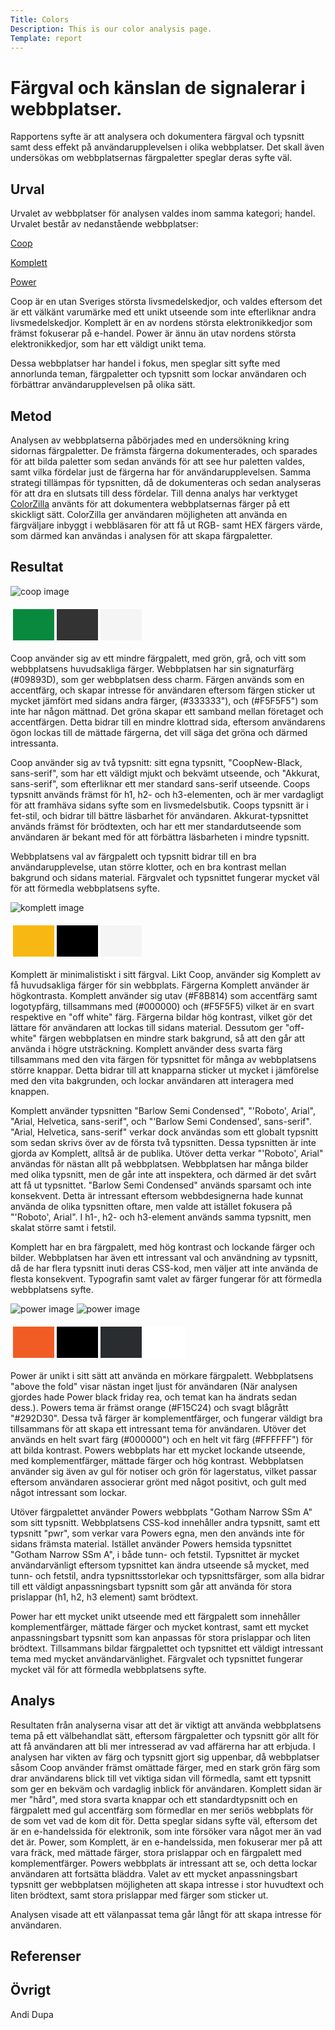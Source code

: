 ```yaml
---
Title: Colors
Description: This is our color analysis page.
Template: report
---
```


# Färgval och känslan de signalerar i webbplatser.

Rapportens syfte är att analysera och dokumentera färgval och typsnitt samt dess effekt på användarupplevelsen i olika webbplatser. Det skall även undersökas om webbplatsernas färgpaletter speglar deras syfte väl.

Urval
-----------------------

<!-- Berätta vilka webbplatser du valt att undersöka och varför eller hur du gick tillväga när du gjorde ditt urval. -->

Urvalet av webbplatser för analysen valdes inom samma kategori; handel. Urvalet består av nedanstående webbplatser:

[Coop](https://www.coop.se/)

[Komplett](https://www.komplett.se/)

[Power](https://www.power.se/)

Coop är en utan Sveriges största livsmedelskedjor, och valdes eftersom det är ett välkänt varumärke med ett unikt utseende som inte efterliknar andra livsmedelskedjor.
Komplett är en av nordens största elektronikkedjor som främst fokuserar på e-handel.
Power är ännu än utav nordens största elektronikkedjor, som har ett väldigt unikt tema.

Dessa webbplatser har handel i fokus, men speglar sitt syfte med annorlunda teman, färgpaletter och typsnitt som lockar användaren och förbättrar användarupplevelsen på olika sätt.

Metod
-----------------------

<!-- Berätta kort om din "metod", hur du gör för att utföra undersökningen. Berätta om du använder något speciellt verktyg. -->

Analysen av webbplatserna påbörjades med en undersökning kring sidornas färgpaletter. De främsta färgerna dokumenterades, och sparades för att bilda paletter som sedan används för att see hur paletten valdes, samt vilka fördelar just de färgerna har för användarupplevelsen. Samma strategi tillämpas för typsnitten, då de dokumenteras och sedan analyseras för att dra en slutsats till dess fördelar.
Till denna analys har verktyget [ColorZilla](https://www.colorzilla.com/) använts för att dokumentera webbplatsernas färger på ett skickligt sätt. ColorZilla ger användaren möjligheten att använda en färgväljare inbyggt i webbläsaren för att få ut RGB- samt HEX färgers värde, som därmed kan användas i analysen för att skapa färgpaletter.

Resultat
-----------------------

<!-- Dokumentera dina resultat från din studie. Berätta vad du kom fram till, vilka resultat du hittade och observerade. -->

<img class="analysis_image" src="../assets/img/coop.png" alt="coop image">

<table class="analysis_table" style="border-spacing: 4px; border-collapse: separate">
<tr>
<td style="height: 50px; width: 50px; background-color: #09893D">
<td style="height: 50px; width: 50px; background-color: #333333">
<td style="height: 50px; width: 50px; background-color: #F5F5F5">
</tr>
</table>

Coop använder sig av ett mindre färgpalett, med grön, grå, och vitt som webbplatsens huvudsakliga färger. Webbplatsen har sin signaturfärg (#09893D), som ger webbplatsen dess charm. Färgen används som en accentfärg, och skapar intresse för användaren eftersom färgen sticker ut mycket jämfört med sidans andra färger, (#333333"), och (#F5F5F5") som inte har någon mättnad. Det gröna skapar ett samband mellan företaget och accentfärgen. Detta bidrar till en mindre klottrad sida, eftersom användarens ögon lockas till de mättade färgerna, det vill säga det gröna och därmed intressanta. 

Coop använder sig av två typsnitt: sitt egna typsnitt, "CoopNew-Black, sans-serif", som har ett väldigt mjukt och bekvämt utseende, och "Akkurat, sans-serif", som efterliknar ett mer standard sans-serif utseende. Coops typsnitt används främst för h1, h2- och h3-elementen, och är mer vardagligt för att framhäva sidans syfte som en livsmedelsbutik. Coops typsnitt är i fet-stil, och bidrar till bättre läsbarhet för användaren. Akkurat-typsnittet används främst för brödtexten, och har ett mer standardutseende som användaren är bekant med för att förbättra läsbarheten i mindre typsnitt.

Webbplatsens val av färgpalett och typsnitt bidrar till en bra användarupplevelse, utan större klotter, och en bra kontrast mellan bakgrund och sidans material.
Färgvalet och typsnittet fungerar mycket väl för att förmedla webbplatsens syfte.

<img class="analysis_image" src="../assets/img/komplett.png" alt="komplett image">

<table class="analysis_table" style="border-spacing: 4px; border-collapse: separate">
<tr>
<td style="height: 50px; width: 50px; background-color: #F8B814">
<td style="height: 50px; width: 50px; background-color: #000000">
<td style="height: 50px; width: 50px; background-color: #F5F5F5">
</tr>
</table>

Komplett är minimalistiskt i sitt färgval. Likt Coop, använder sig Komplett av få huvudsakliga färger för sin webbplats. Färgerna Komplett använder är högkontrasta. Komplett använder sig utav (#F8B814) som accentfärg samt logotypfärg, tillsammans med (#000000) och (#F5F5F5) vilket är en svart respektive en "off white" färg. Färgerna bildar hög kontrast, vilket gör det lättare för användaren att lockas till sidans material. Dessutom ger "off-white" färgen webbplatsen en mindre stark bakgrund, så att den går att använda i högre utsträckning. Komplett använder dess svarta färg tillsammans med den vita färgen för typsnittet för många av webbplatsens större knappar. Detta bidrar till att knapparna sticker ut mycket i jämförelse med den vita bakgrunden, och lockar användaren att interagera med knappen.

Komplett använder typsnitten "Barlow Semi Condensed", "'Roboto', Arial", "Arial, Helvetica, sans-serif", och "'Barlow Semi Condensed', sans-serif". "Arial, Helvetica, sans-serif" verkar dock användas som ett globalt typsnitt som sedan skrivs över av de första två typsnitten. Dessa typsnitten är inte gjorda av Komplett, alltså är de publika. Utöver detta verkar "'Roboto', Arial" användas för nästan allt på webbplatsen. Webbplatsen har många bilder med olika typsnitt, men de går inte att inspektera, och därmed är det svårt att få ut typsnittet. "Barlow Semi Condensed" används sparsamt och inte konsekvent. Detta är intressant eftersom webbdesignerna hade kunnat använda de olika typsnitten oftare, men valde att istället fokusera på "'Roboto', Arial". I h1-, h2- och h3-element används samma typsnitt, men skalat större samt i fetstil.

Komplett har en bra färgpalett, med hög kontrast och lockande färger och bilder. Webbplatsen har även ett intressant val och användning av typsnitt, då de har flera typsnitt inuti deras CSS-kod, men väljer att inte använda de flesta konsekvent.
Typografin samt valet av färger fungerar för att förmedla webbplatsens syfte.

<img class="analysis_image" src="../assets/img/power1.png" alt="power image">
<img class="analysis_image" src="../assets/img/power2.png" alt="power image">

<table class="analysis_table" style="border-spacing: 4px; border-collapse: separate">
<tr>
<td style="height: 50px; width: 50px; background-color: #F15C24">
<td style="height: 50px; width: 50px; background-color: #000000">
<td style="height: 50px; width: 50px; background-color: #292D30">
<td style="height: 50px; width: 50px; background-color: #FFFFFF">
</tr>
</table>

Power är unikt i sitt sätt att använda en mörkare färgpalett. Webbplatsens "above the fold" visar nästan inget ljust för användaren (När analysen gjordes hade Power black friday rea, och temat kan ha ändrats sedan dess.). Powers tema är främst orange (#F15C24) och svagt blågrått "#292D30". Dessa två färger är komplementfärger, och fungerar väldigt bra tillsammans för att skapa ett intressant tema för användaren. Utöver det används en helt svart färg (#000000") och en helt vit färg (#FFFFFF") för att bilda kontrast. Powers webbplats har ett mycket lockande utseende, med komplementfärger, mättade färger och hög kontrast. Webbplatsen använder sig även av gul för notiser och grön för lagerstatus, vilket passar eftersom användaren associerar grönt med något positivt, och gult med något intressant som lockar.

Utöver färgpalettet använder Powers webbplats "Gotham Narrow SSm A" som sitt typsnitt. Webbplatsens CSS-kod innehåller andra typsnitt, samt ett typsnitt "pwr", som verkar vara Powers egna, men den används inte för sidans främsta material. Istället använder Powers hemsida typsnittet "Gotham Narrow SSm A", i både tunn- och fetstil. Typsnittet är mycket användarvänligt eftersom typsnittet kan ändra utseende så mycket, med tunn- och fetstil, andra typsnittsstorlekar och typsnittsfärger, som alla bidrar till ett väldigt anpassningsbart typsnitt som går att använda för stora prislappar (h1, h2, h3 element) samt brödtext.

Power har ett mycket unikt utseende med ett färgpalett som innehåller komplementfärger, mättade färger och mycket kontrast, samt ett mycket anpassningsbart typsnitt som kan anpassas för stora prislappar och liten brödtext. Tillsammans bildar färgpalettet och typsnittet ett väldigt intressant tema med mycket användarvänlighet.
Färgvalet och typsnittet fungerar mycket väl för att förmedla webbplatsens syfte.

Analys
-----------------------

<!-- Diskutera och analysera de resultaten du fann. -->

Resultaten från analyserna visar att det är viktigt att använda webbplatsens tema på ett välbehandlat sätt, eftersom färgpaletter och typsnitt gör allt för att få användaren att bli mer intresserad av vad affärerna har att erbjuda. I analysen har vikten av färg och typsnitt gjort sig uppenbar, då webbplatser såsom Coop använder främst omättade färger, med en stark grön färg som drar användarens blick till vet viktiga sidan vill förmedla, samt ett typsnitt som ger en bekväm och vardaglig inblick för användaren. Komplett sidan är mer "hård", med stora svarta knappar och ett standardtypsnitt och en färgpalett med gul accentfärg som förmedlar en mer seriös webbplats för de som vet vad de kom dit för. Detta speglar sidans syfte väl, eftersom det är en e-handelssida för elektronik, som inte försöker vara något mer än vad det är. Power, som Komplett, är en e-handelssida, men fokuserar mer på att vara fräck, med mättade färger, stora prislappar och en färgpalett med komplementfärger. Powers webbplats är intressant att se, och detta lockar användaren att fortsätta bläddra. Valet av ett mycket anpassningsbart typsnitt ger webbplatsen möjligheten att skapa intresse i stor huvudtext och liten brödtext, samt stora prislappar med färger som sticker ut.

Analysen visade att ett välanpassat tema går långt för att skapa intresse för användaren.

Referenser
-----------------------

<!-- Ange de eventuella referenser du använder dig av, om några. -->

Övrigt
-----------------------

<!-- Skriv ditt eget namn samt vilka gruppmedlemmar som deltog i att författa rapporten. -->

Andi Dupa

